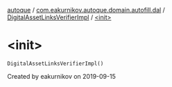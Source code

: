 [autoque](../../index.md) / [com.eakurnikov.autoque.domain.autofill.dal](../index.md) / [DigitalAssetLinksVerifierImpl](index.md) / [&lt;init&gt;](./-init-.md)

# &lt;init&gt;

`DigitalAssetLinksVerifierImpl()`

Created by eakurnikov on 2019-09-15

